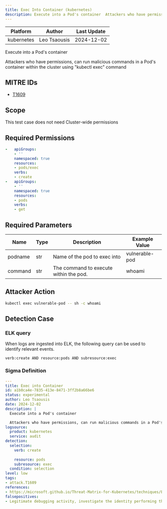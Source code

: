 ```yaml
---
title: Exec Into Container (kubernetes)
description: Execute into a Pod's container  Attackers who have permissions, can run malicious commands in a Pod's container within the cluster using "kubectl exec" command 
---
```


| Platform               | Author               | Last Update                 |
| ---------------------- | -------------------- | --------------------------- |
| kubernetes | Leo Tsaousis | 2024-12-02 |

Execute into a Pod's container

Attackers who have permissions, can run malicious commands in a Pod's container within the cluster using "kubectl exec" command

## MITRE IDs

* [T1609](https://attack.mitre.org/techniques/T1609/)

## Scope 

This test case does not need Cluster-wide permissions

## Required Permissions

```yaml
-   apiGroups:
    - ''
    namespaced: true
    resources:
    - pods/exec
    verbs:
    - create
-   apiGroups:
    - ''
    namespaced: true
    resources:
    - pods
    verbs:
    - get

```

## Required Parameters

| Name       | Type                  | Description                  | Example Value          |
| ---------- | --------------------- | ---------------------------- | ---------------------- |
| podname | str | Name of the pod to exec into | vulnerable-pod |
| command | str | The command to execute within the pod. | whoami |

## Attacker Action

```bash
kubectl exec vulnerable-pod -- sh -c whoami
```


## Detection Case

### ELK query

When logs are ingested into ELK, the following query can be used to identify relevant events.

```
verb:create AND resource:pods AND subresource:exec
```

### Sigma Definition

```yaml
---
title: Exec into Container
id: a1b0ca4e-7835-413e-8471-3ff2b8a66be6
status: experimental
author: Leo Tsaousis
date: 2024-12-02
description: |
  Execute into a Pod's container

  Attackers who have permissions, can run malicious commands in a Pod's container within the cluster using "kubectl exec" command
logsource:
  product: kubernetes
  service: audit
detection:
  selection:
    verb: create
    
    resource: pods
    subresource: exec
  condition: selection
level: low
tags:
- attack.T1609
references:
- https://microsoft.github.io/Threat-Matrix-for-Kubernetes/techniques/Exec%20into%20container/
falsepositives:
- Legitimate debugging activity, investigate the identity performing the requests and their authorization
```